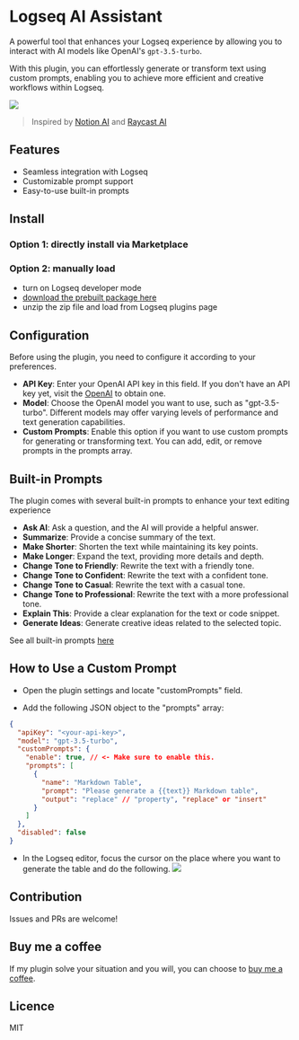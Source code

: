 # Logseq AI Assistant

A powerful tool that enhances your Logseq experience by allowing you to interact with AI models like OpenAI's `gpt-3.5-turbo`.

With this plugin, you can effortlessly generate or transform text using custom prompts,
enabling you to achieve more efficient and creative workflows within Logseq.

![](https://user-images.githubusercontent.com/9718515/226260897-d5e39c09-4714-4d23-b004-28a2391512c4.gif)

> Inspired by [Notion AI](https://www.notion.so/product/ai) and [Raycast AI](https://www.raycast.com/ai)

## Features
- Seamless integration with Logseq
- Customizable prompt support
- Easy-to-use built-in prompts 

## Install

### Option 1: directly install via Marketplace

### Option 2: manually load

- turn on Logseq developer mode
- [download the prebuilt package here](https://github.com/ahonn/logseq-plugin-ai-assistant/releases)
- unzip the zip file and load from Logseq plugins page

## Configuration
Before using the plugin, you need to configure it according to your preferences.

- **API Key**: Enter your OpenAI API key in this field. If you don't have an API key yet, visit the [OpenAI](https://platform.openai.com/account/api-keys) to obtain one.
- **Model**: Choose the OpenAI model you want to use, such as "gpt-3.5-turbo". Different models may offer varying levels of performance and text generation capabilities.
- **Custom Prompts**: Enable this option if you want to use custom prompts for generating or transforming text. You can add, edit, or remove prompts in the prompts array.

## Built-in Prompts

The plugin comes with several built-in prompts to enhance your text editing experience

- **Ask AI**: Ask a question, and the AI will provide a helpful answer.
- **Summarize**: Provide a concise summary of the text.
- **Make Shorter**: Shorten the text while maintaining its key points.
- **Make Longer**: Expand the text, providing more details and depth.
- **Change Tone to Friendly**: Rewrite the text with a friendly tone.
- **Change Tone to Confident**: Rewrite the text with a confident tone.
- **Change Tone to Casual**: Rewrite the text with a casual tone.
- **Change Tone to Professional**: Rewrite the text with a more professional tone.
- **Explain This**: Provide a clear explanation for the text or code snippet.
- **Generate Ideas**: Generate creative ideas related to the selected topic.

See all built-in prompts [here](https://github.com/ahonn/logseq-plugin-ai-assistant/blob/master/src/preset.ts)

## How to Use a Custom Prompt

- Open the plugin settings and locate "customPrompts" field.

- Add the following JSON object to the "prompts" array:

```json
{
  "apiKey": "<your-api-key>",
  "model": "gpt-3.5-turbo",
  "customPrompts": {
    "enable": true, // <- Make sure to enable this.
    "prompts": [
      {
        "name": "Markdown Table",
        "prompt": "Please generate a {{text}} Markdown table",
        "output": "replace" // "property", "replace" or "insert"
      }
    ]
  },
  "disabled": false
}
```

- In the Logseq editor, focus the cursor on the place where you want to generate the table and do the following.
![](https://user-images.githubusercontent.com/9718515/226259576-a1193b51-8a57-4cad-9270-f5bc30a5ba29.gif)

## Contribution
Issues and PRs are welcome!

## Buy me a coffee

If my plugin solve your situation and you will, you can choose to [buy me a coffee](https://www.buymeacoffee.com/yuexunjiang).

## Licence
MIT
